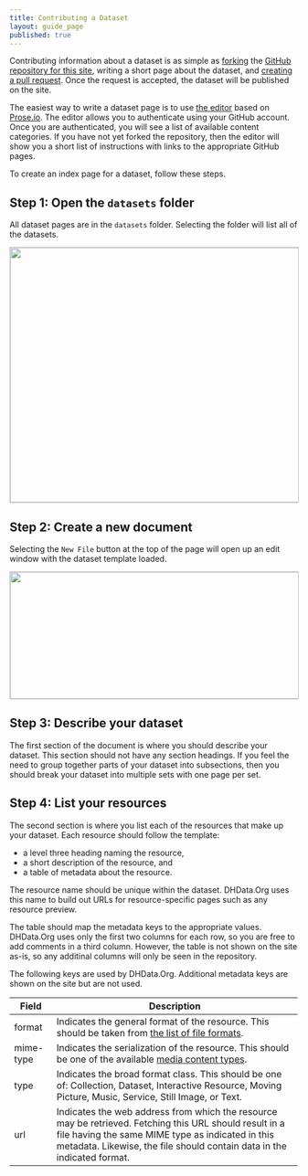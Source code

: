 ```yaml
---
title: Contributing a Dataset
layout: guide_page
published: true
---
```


Contributing information about a dataset is as simple as 
[forking](https://help.github.com/articles/fork-a-repo) the 
[GitHub repository for this site](https://github.com/dhdata/dhdata-site),
writing a short page about the dataset, and
[creating a pull request](https://help.github.com/articles/using-pull-requests).
Once the request is accepted, the dataset will be published on the site.

The easiest way to write a dataset page is to use [the editor](/editor) based on 
[Prose.io](http://prose.io/). The editor allows you to authenticate using your GitHub
account. Once you are authenticated, you will see a list of available content categories. If you have not yet forked the repository, then the editor will show you a short list of instructions with links to the appropriate GitHub pages.

To create an index page for a dataset, follow these steps.

## Step 1: Open the `datasets` folder

All dataset pages are in the `datasets` folder. Selecting the folder will list all of the
datasets.

<div class="text-center">
	<img src="/images/dhdata/datasets/folder-list.png" height="446" width="640" border="0" vspace="0" hspace="0" class="img-rounded" style="border: 1px solid silver;">
</div>

## Step 2: Create a new document

Selecting the `New File` button at the top of the page will open up an edit window with
the dataset template loaded.

<div class="text-center">
	<img src="/images/dhdata/datasets/new-file-button.png" height="222" width="640" border="0" vspace="0" hspace="0" class="img-rounded" style="border: 1px solid silver;">
</div>

## Step 3: Describe your dataset

The first section of the document is where you should describe your dataset. This section
should not have any section headings. If you feel the need to group together parts of
your dataset into subsections, then you should break your dataset into multiple sets with
one page per set.

## Step 4: List your resources

The second section is where you list each of the resources that make up your dataset. Each resource should follow the template: 

- a level three heading naming the resource,
- a short description of the resource, and
- a table of metadata about the resource.

The resource name should be unique within the dataset. DHData.Org uses this name to build
out URLs for resource-specific pages such as any resource preview.

The table should map the metadata keys to the appropriate values. DHData.Org uses only
the first two columns for each row, so you are free to add comments in a third column. 
However, the table is not shown on the site as-is, so any additinal columns will only be 
seen in the repository.

The following keys are used by DHData.Org. Additional metadata keys are shown on the site but are not used.

| Field    | Description |
| -------- | ----------- |
| format | Indicates the general format of the resource. This should be taken from [the list of file formats](./1-file-formats.html). |
| mime-type | Indicates the serialization of the resource. This should be one of the available [media content types](http://www.iana.org/assignments/media-types/media-types.xhtml). |
| type | Indicates the broad format class. This should be one of: Collection, Dataset, Interactive Resource, Moving Picture, Music, Service, Still Image, or Text. |
| url | Indicates the web address from which the resource may be retrieved. Fetching this URL should result in a file having the same MIME type as indicated in this metadata. Likewise, the file should contain data in the indicated format. |
